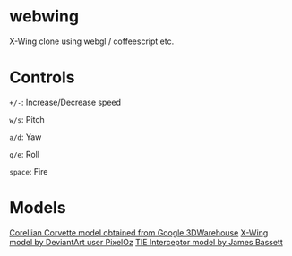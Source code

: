 webwing
=======
X-Wing clone using webgl / coffeescript etc.

Controls
====
`+/-`: Increase/Decrease speed

`w/s`: Pitch

`a/d`: Yaw

`q/e`: Roll

`space`: Fire

Models
====
[Corellian Corvette model obtained from Google 3DWarehouse](http://sketchup.google.com/3dwarehouse/details?mid=794a1c4e9081f60666f40a93371b7ce)
[X-Wing model by DeviantArt user PixelOz](http://pixeloz.deviantart.com/art/X-Wing-Fighter-Low-Poly-Blender-3D-Model-314593707)
[TIE Interceptor model by James Bassett](http://www.jrbassett.com/html/3DSInx2.html)


